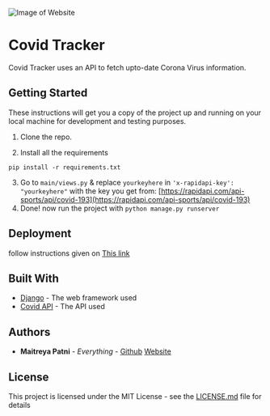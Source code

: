 ![Image of Website](https://i.imgur.com/6IFLuJb.png)
# Covid Tracker

Covid Tracker uses an API to fetch upto-date Corona Virus information.

## Getting Started

These instructions will get you a copy of the project up and running on your local machine for development and testing purposes.
1. Clone the repo.

2. Install all the requirements
```
pip install -r requirements.txt
```
3. Go to ``` main/views.py ``` &
replace ```yourkeyhere``` in ```'x-rapidapi-key': "yourkeyhere"``` with the key you get from: [https://rapidapi.com/api-sports/api/covid-193](https://rapidapi.com/api-sports/api/covid-193)
5. Done! now run the project with ```python manage.py runserver``` 

## Deployment

follow instructions given on [This link](https://devcenter.heroku.com/categories/working-with-django)

## Built With

* [Django](https://www.djangoproject.com/) - The web framework used
* [Covid API](https://rapidapi.com/api-sports/api/covid-193) - The API used

## Authors

* **Maitreya Patni** - *Everything* - [Github](https://github.com/Maitreya29) [Website](https://maitreyap.xyz)

## License

This project is licensed under the MIT License - see the [LICENSE.md](LICENSE.md) file for details

